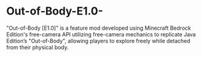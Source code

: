 # Out-of-Body-E1.0-
"Out-of-Body [E1.0]"  is a feature mod developed using Minecraft Bedrock Edition's free-camera API utilizing free-camera mechanics to replicate Java Edition’s "Out-of-Body", allowing players to explore freely while detached from their physical body.
